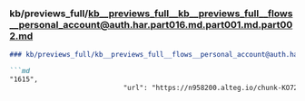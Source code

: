 ### kb/previews_full/kb__previews_full__kb__previews_full__flows__personal_account@auth.har.part016.md.part001.md.part002.md

```md
### kb/previews_full/kb__previews_full__flows__personal_account@auth.har.part016.md.part001.md (part 002)

```md
"1615",
                            "url": "https://n958200.alteg.io/chunk-KO722YSM
```

```

```
